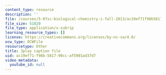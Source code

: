 ```yaml
---
content_type: resource
description: ''
file: /courses/5-07sc-biological-chemistry-i-fall-2013/ac19ef71f98b581790ccaf5901ad37d7_sBYrp3zssWE.vtt
file_size: 51820
file_type: application/x-subrip
learning_resource_types: []
license: https://creativecommons.org/licenses/by-nc-sa/4.0/
ocw_type: OCWFile
resourcetype: Other
title: 3play caption file
uid: ac19ef71-f98b-5817-90cc-af5901ad37d7
video_metadata:
  youtube_id: null
---
```

